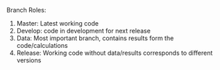 Branch Roles:

1. Master: Latest working code
2. Develop: code in development for next release
3. Data: Most important branch, contains results form the code/calculations
4. Release: Working code without data/results corresponds to different versions
